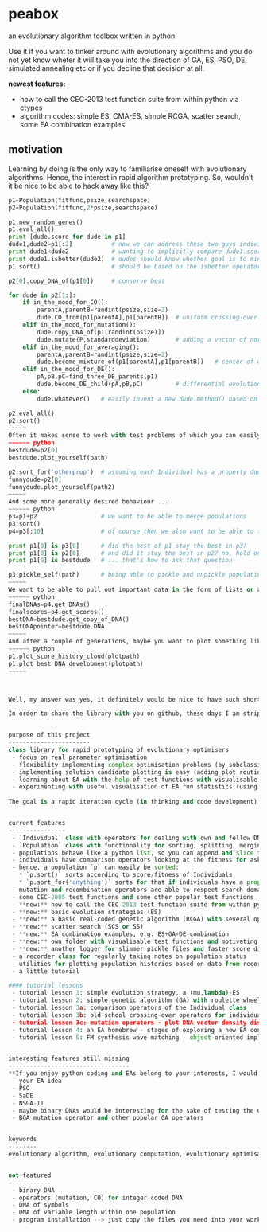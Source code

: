 peabox
======

an evolutionary algorithm toolbox written in python

Use it if you want to tinker around with evolutionary algorithms and you do not yet know wheter it will take you into the direction of GA, ES, PSO, DE, simulated annealing etc or if you decline that decision at all.

**newest features:**
- how to call the CEC-2013 test function suite from within python via ctypes
- algorithm codes: simple ES, CMA-ES, simple RCGA, scatter search, some EA combination examples


motivation
----------
Learning by doing is the only way to familiarise oneself with evolutionary algorithms. Hence, the interest in rapid algorithm prototyping.
So, wouldn't it be nice to be able to hack away like this?
~~~~~~ python
p1=Population(fitfunc,psize,searchspace)
p2=Population(fitfunc,2*psize,searchspace)

p1.new_random_genes()
p1.eval_all()
print [dude.score for dude in p1]
dude1,dude2=p1[:2]           # now we can address these two guys individually
print dude1<dude2            # wanting to implicitly compare dude1.score with dude2.score
print dude1.isbetter(dude2)  # dudes should know whether goal is to minimise or maximise score
p1.sort()                    # should be based on the isbetter operator

p2[0].copy_DNA_of(p1[0])     # conserve best

for dude in p2[1:]:
    if in_the_mood_for_CO():
        parentA,parentB=randint(psize,size=2)
        dude.CO_from(p1[parentA],p1[parentB])  # uniform crossing-over
    elif in_the_mood_for_mutation():
        dude.copy_DNA_of(p1[randint(psize)])
        dude.mutate(P,standarddeviation)       # adding a vector of normally distributed numbers as one mutation option
    elif in_the_mood_for_averaging():
        parentA,parentB=randint(psize,size=2)
        dude.become_mixture_of(p1[parentA],p1[parentB])   # center of connecting line, i.e. mean DNA vector
    elif in_the_mood_for_DE():
        pA,pB,pC=find_three_DE_parents(p1)
        dude.become_DE_child(pA,pB,pC)         # differential evolution step
    else:
        dude.whatever()   # easily invent a new dude.method() based on basal Individual's methods

p2.eval_all()
p2.sort()
~~~~~
Often it makes sense to work with test problems of which you can easily visualise a solution candidate (e.g. 2D truss bridge or FM-synthesis wave matching), which will allow you to quickly judge online whether the best solution found in a population improves over time or not. In that case I'd like to have the possibility of subclassing the `Individual` and add a specific `plot_yourself()` function.
~~~~~~ python
bestdude=p2[0]
bestdude.plot_yourself(path) 

p2.sort_for('otherprop')  # assuming each Individual has a property dude.otherprop
funnydude=p2[0]
funnydude.plot_yourself(path2)
~~~~~
And some more generally desired behaviour ...
~~~~~~ python
p3=p1+p2                  # we want to be able to merge populations
p3.sort()
p4=p3[:10]                # of course then we also want to be able to take a slice of a population

print p1[0] is p3[0]      # did the best of p1 stay the best in p3?
print p1[0] is p2[0]      # and did it stay the best in p2? no, hold on, p2 is now sorted the other way, but wait...
print p1[0] is bestdude   # ... that's how to ask that question

p3.pickle_self(path)      # being able to pickle and unpickle populations definitely makes sense
~~~~~
We want to be able to pull out important data in the form of lists or arrays:
~~~~~~ python
finalDNAs=p4.get_DNAs()
finalscores=p4.get_scores()
bestDNA=bestdude.get_copy_of_DNA()
bestDNApointer=bestdude.DNA
~~~~~
And after a couple of generations, maybe you want to plot something like this:
~~~~~~ python
p1.plot_score_history_cloud(plotpath)
p1.plot_best_DNA_development(plotpath)
~~~~~



Well, my answer was yes, it definitely would be nice to have such shortcut methods, so I coded up two classes for `Individual` and `Population` and some test function and plotting routines. I really think it made experimenting with evolutionary algorithms much easier and faster for me.

In order to share the library with you on github, these days I am stripping the code of parts too specific to my application, hoping to get rid of everything potentially annoying and conserving the core utilities of general interest.


purpose of this project
-----------------------
class library for rapid prototyping of evolutionary optimisers
 - focus on real parameter optimisation
 - flexibility implementing complex optimisation problems (by subclassing `Individual`)
 - implementing solution candidate plotting is easy (adding plot routine to Individual subclass)
 - learning about EA with the help of test functions with visualisable solution candidates (using Matplotlib)
 - experimenting with useful visualisation of EA run statistics (using Matplotlib)
 
The goal is a rapid iteration cycle (in thinking and code development) for the experimenting architect of evolutionary algorithms.


current features
----------------
 - `Individual` class with operators for dealing with own and fellow DNA (i.e. copying, mutating, crossover like uniform, BLX, WHX ...)
 - `Population` class with functionality for sorting, splitting, merging, of populations ensuring freedom for EA invention
 - populations behave like a python list, so you can append and slice them
 - individuals have comparison operators looking at the fitness for asking `dude1<dude2` and `dude1.isbetter(dude2)`
 - hence, a population `p` can easily be sorted:
   * `p.sort()` sorts according to score/fitness of Individuals
   * `p.sort_for('anything')` sorts for that if individuals have a property `dude.anything`
 - mutation and recombination operators are able to respect search domain boundaries
 - some CEC-2005 test functions and some other popular test functions
 - **new:** how to call the CEC-2013 test function suite from within python via ctypes
 - **new:** basic evolution strategies (ES)
 - **new:** a basic real-coded genetic algorithm (RCGA) with several options for selection pressure
 - **new:** scatter search (SCS or SS)
 - **new:** EA combination examples, e.g. ES+GA+DE-combination
 - **new:** own folder with visualisable test functions and motivating thoughts
 - **new:** another logger for slimmer pickle files and faster score distribution plots
 - a recorder class for regularly taking notes on population status
 - utilities for plotting population histories based on data from recorder objects
 - a little tutorial

#### tutorial lessons
 - tutorial lesson 1: simple evolution strategy, a (mu,lambda)-ES
 - tutorial lesson 2: simple genetic algorithm (GA) with roulette wheel parent selection
 - tutorial lesson 3a: comparison operators of the Individual class
 - tutorial lesson 3b: old-school crossing-over operators for individual's DNAs
 - tutorial lesson 3c: mutation operators - plot DNA vector density distributions
 - tutorial lesson 4: an EA homebrew - stages of exploring a new EA concept
 - tutorial lesson 5: FM synthesis wave matching - object-oriented implementation of a real-world problem with a candidate solution plotting method


interesting features still missing
----------------------------------
**If you enjoy python coding and EAs belong to your interests, I would be happy about you joining the team!**
 - your EA idea
 - PSO
 - SaDE
 - NSGA-II
 - maybe binary DNAs would be interesting for the sake of testing the CHC-GA
 - BGA mutation operator and other popular GA operators


keywords
--------
evolutionary algorithm, evolutionary computation, evolutionary optimisation, global search, derivative-less optimisation


not featured
------------
 - binary DNA
 - operators (mutation, CO) for integer-coded DNA
 - DNA of symbols
 - DNA of variable length within one population
 - program installation --> just copy the files you need into your work folder (sorry, I didn't take the time yet to figure out how to use distutils or other such stuff)



